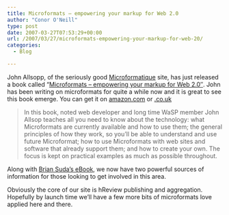 ```yaml
---
title: Microformats – empowering your markup for Web 2.0
author: "Conor O'Neill"
type: post
date: 2007-03-27T07:53:29+00:00
url: /2007/03/27/microformats-empowering-your-markup-for-web-20/
categories:
  - Blog

---
```

John Allsopp, of the seriously good [Microformatique][1] site, has just released a book called &#8220;[Microformats &#8211; empowering your markup for Web 2.0&#8243;][2]. John has been writing on microformats for quite a while now and it is great to see this book emerge. You can get it on [amazon.com][3] or [.co.uk][4]

> In this book, noted web developer and long time WaSP member John Allsop teaches all you need to know about the technology: what Microformats are currently available and how to use them; the general principles of how they work, so you&#8217;ll be able to understand and use future Microformat; how to use Microformats with web sites and software that already support them; and how to create your own. The focus is kept on practical examples as much as possible throughout.

Along with [Brian Suda&#8217;s eBook][5], we now have two powerful sources of information for those looking to get involved in this area.

Obviously the core of our site is hReview publishing and aggregation. Hopefully by launch time we&#8217;ll have a few more bits of microformats love applied here and there.

 [1]: http://microformatique.com/
 [2]: http://www.friendsofed.com/book.html?isbn=1590598148
 [3]: http://www.amazon.com/gp/product/1590598148?ie=UTF8&tag=microformatiq-20&linkCode=as2&camp=1789&creative=9325&creativeASIN=1590598148
 [4]: http://www.amazon.co.uk/Microformats-Empowering-Your-Markup-Web/dp/1590598148/ref=sr_1_1/202-3530205-0135062?ie=UTF8&s=books&qid=1174981925&sr=8-1
 [5]: http://suda.co.uk/publications/0596528213/
